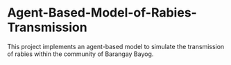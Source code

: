# Agent-Based-Model-of-Rabies-Transmission
This project implements an agent-based model to simulate the transmission of rabies within the community of Barangay Bayog.
